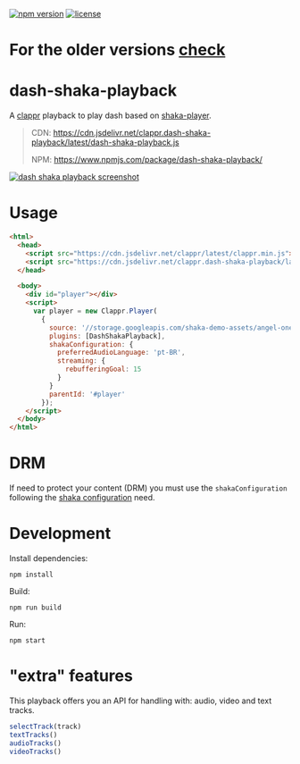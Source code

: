 [![npm version](https://badge.fury.io/js/dash-shaka-playback.svg)](https://badge.fury.io/js/dash-shaka-playback)
[![license](https://img.shields.io/badge/license-BSD--3--Clause-blue.svg)](https://img.shields.io/badge/license-BSD--3--Clause-blue.svg)

# For the older versions [check](https://github.com/clappr/dash-shaka-playback/tree/releases)

# dash-shaka-playback

A [clappr](https://github.com/clappr/clappr) playback to play dash based on [shaka-player](https://github.com/google/shaka-player).

> CDN: https://cdn.jsdelivr.net/clappr.dash-shaka-playback/latest/dash-shaka-playback.js
> 
> NPM: https://www.npmjs.com/package/dash-shaka-playback/

[![dash shaka playback screenshot](https://raw.githubusercontent.com/clappr/dash-shaka-playback/master/public/screen-shot-dash-clappr.png)](https://jsfiddle.net/m8ndduLo/16/)

# Usage

```html
<html>
  <head>
    <script src="https://cdn.jsdelivr.net/clappr/latest/clappr.min.js"></script>
    <script src="https://cdn.jsdelivr.net/clappr.dash-shaka-playback/latest/dash-shaka-playback.js"></script>
  </head>

  <body>
    <div id="player"></div>
    <script>
      var player = new Clappr.Player(
        {
          source: '//storage.googleapis.com/shaka-demo-assets/angel-one/dash.mpd',
          plugins: [DashShakaPlayback],
          shakaConfiguration: {
            preferredAudioLanguage: 'pt-BR',
            streaming: {
              rebufferingGoal: 15
            }
          }
          parentId: '#player'
        });
    </script>
  </body>
</html>
```

# DRM

If need to protect your content (DRM) you must use the `shakaConfiguration` following the [shaka configuration](http://shaka-player-demo.appspot.com/docs/api/tutorial-drm-config.html) need.

# Development

Install dependencies:

`npm install`

Build:

`npm run build`

Run:

`npm start`

# "extra" features

This playback offers you an API for handling with: audio, video and text tracks.

```javascript
selectTrack(track)
textTracks()
audioTracks()
videoTracks()
```

